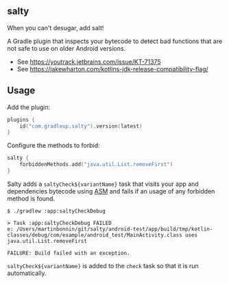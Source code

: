 ## salty

When you can't desugar, add salt!

A Gradle plugin that inspects your bytecode to detect bad functions that are not safe to use on older Android versions.

- See https://youtrack.jetbrains.com/issue/KT-71375
- See https://jakewharton.com/kotlins-jdk-release-compatibility-flag/

## Usage

Add the plugin:

```kotlin
plugins {
    id("com.gradleup.salty").version(latest)
}
```

Configure the methods to forbid:

```kotlin
salty {
    forbiddenMethods.add("java.util.List.removeFirst")
}
```

Salty adds a `saltyCheck${variantName}` task that visits your app and dependencies bytecode using [ASM](https://asm.ow2.io/) and fails if an usage of any forbidden method is found. 

```
$ ./gradlew :app:saltyCheckDebug

> Task :app:saltyCheckDebug FAILED
e: /Users/martinbonnin/git/salty/android-test/app/build/tmp/kotlin-classes/debug/com/example/android_test/MainActivity.class uses java.util.List.removeFirst

FAILURE: Build failed with an exception.
```

`saltyCheck${variantName}` is added to the `check` task so that it is run automatically.

